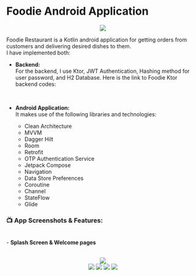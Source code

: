 # Foodie Android Application
<p align="center">
  <img src="https://user-images.githubusercontent.com/63088252/235286890-088cde89-9dee-4c0f-99d6-09bb126a50b7.png" />
  </p>
  
Foodie Restaurant is a Kotlin android application for getting orders from customers and delivering desired dishes to them. <br />
I have implemented both: <br />
- **Backend:**<br />
  For the backend, I use Ktor, JWT Authentication, Hashing method for user password, and H2 Database. Here is the link to Foodie Ktor backend codes:
  
  <br />
 - **Android Application:** <br />
   It makes use of the following libraries and technologies: <br />
    - Clean Architecture
    - MVVM
    - Dagger Hilt 
    - Room
    - Retrofit
    - OTP Authentication Service
    - Jetpack Compose
    - Navigation
    - Data Store Preferences
    - Coroutine
    - Channel
    - StateFlow
    - Glide

### 📺 App Screenshots & Features:
<br />
- <b>Splash Screen & Welcome pages</b> <br /><br /> 
<p align="center"><img src="https://user-images.githubusercontent.com/63088252/235288261-054fec97-8f74-4ea3-ba90-dbdaaa009d91.jpg" /><br /> 
  <img src="https://user-images.githubusercontent.com/63088252/235288265-f483f609-0514-41d4-9bbe-e3f94ecc30a6.jpg" /> <img src="https://user-images.githubusercontent.com/63088252/235288271-33da11b1-9e7a-4505-ad19-98c36f5e54c1.jpg" />  <img src="https://user-images.githubusercontent.com/63088252/235288273-f515c995-e190-448f-ba2f-57142308588c.jpg" /> <img src="https://user-images.githubusercontent.com/63088252/235288274-34e549bd-efba-4678-b3a9-2a4cc036d9e8.jpg" /></p>
<br />








